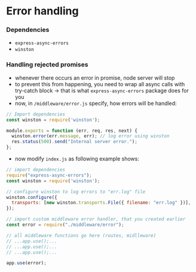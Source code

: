 # Error handling

### Dependencies

- `express-async-errors`
- `winston`

### Handling rejected promises

- whenever there occurs an error in promise, node server will stop
- to prevent this from happening, you need to wrap all async calls with try-catch block -> that is what `express-async-errors` package does for you
- now, in `/middleware/error.js` specify, how errors will be handled:

```js
// Import dependencies
const winston = require('winston');

module.exports = function (err, req, res, next) {
  winston.error(err.message, err); // log error using winston
  res.status(500).send("Internal server error.");
};
```

- now modify `index.js` as following example shows:

```js
// import dependencies
require("express-async-errors");
const winston = require('winston');

// configure winston to log errors to "err.log" file
winston.configure({
  transports: [new winston.transports.File({ filename: "err.log" })],
});

// import custom middleware error handler, that you created earlier
const error = require("./middleware/error");

// all middleware functions go here (routes, midlleware)
// ...app.use();...
// ...app.use();...
// ...app.use();...

app.use(error);
```
